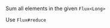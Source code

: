Sum all elements in the given `Flux<Long>`
   
<div class="hint">
  Use <code>Flux#reduce</code>
</div>